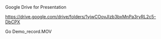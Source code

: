 Google Drive for Presentation 

https://drive.google.com/drive/folders/1yjwCOovJIzb3bxMnPa3ryRL2c5-DbCPX

Go Demo_record.MOV
